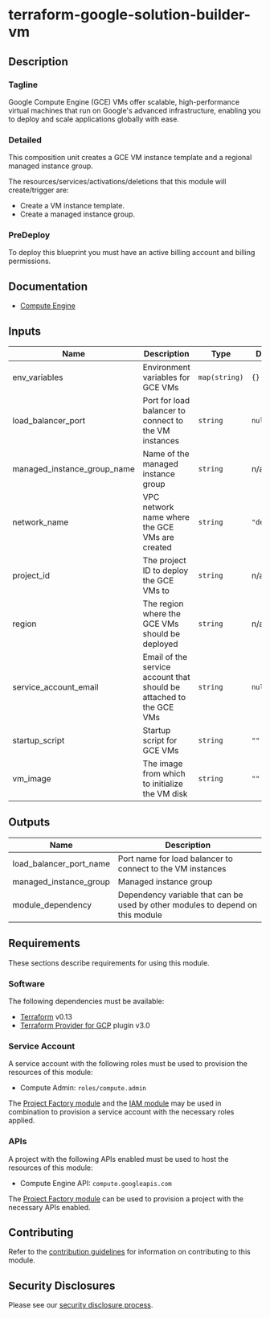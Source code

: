 # terraform-google-solution-builder-vm

## Description
### Tagline
Google Compute Engine (GCE) VMs offer scalable, high-performance virtual machines that run on Google's advanced infrastructure, enabling you to deploy and scale applications globally with ease.

### Detailed
This composition unit creates a GCE VM instance template and a regional managed instance group.

The resources/services/activations/deletions that this module will create/trigger are:

- Create a VM instance template.
- Create a managed instance group.

### PreDeploy
To deploy this blueprint you must have an active billing account and billing permissions.

## Documentation
- [Compute Engine](https://cloud.google.com/compute/docs/instances)

## Inputs

| Name | Description | Type | Default | Required |
|------|-------------|------|---------|:--------:|
| env\_variables | Environment variables for GCE VMs | `map(string)` | `{}` | no |
| load\_balancer\_port | Port for load balancer to connect to the VM instances | `string` | `null` | no |
| managed\_instance\_group\_name | Name of the managed instance group | `string` | n/a | yes |
| network\_name | VPC network name where the GCE VMs are created | `string` | `"default"` | no |
| project\_id | The project ID to deploy the GCE VMs to | `string` | n/a | yes |
| region | The region where the GCE VMs should be deployed | `string` | n/a | yes |
| service\_account\_email | Email of the service account that should be attached to the GCE VMs | `string` | `null` | no |
| startup\_script | Startup script for GCE VMs | `string` | `""` | no |
| vm\_image | The image from which to initialize the VM disk | `string` | `""` | no |

## Outputs

| Name | Description |
|------|-------------|
| load\_balancer\_port\_name | Port name for load balancer to connect to the VM instances |
| managed\_instance\_group | Managed instance group |
| module\_dependency | Dependency variable that can be used by other modules to depend on this module |

<!-- END OF PRE-COMMIT-TERRAFORM DOCS HOOK -->

## Requirements

These sections describe requirements for using this module.

### Software

The following dependencies must be available:

- [Terraform][terraform] v0.13
- [Terraform Provider for GCP][terraform-provider-gcp] plugin v3.0

### Service Account

A service account with the following roles must be used to provision
the resources of this module:

- Compute Admin: `roles/compute.admin`

The [Project Factory module][project-factory-module] and the
[IAM module][iam-module] may be used in combination to provision a
service account with the necessary roles applied.

### APIs

A project with the following APIs enabled must be used to host the
resources of this module:

- Compute Engine API: `compute.googleapis.com`

The [Project Factory module][project-factory-module] can be used to
provision a project with the necessary APIs enabled.

## Contributing

Refer to the [contribution guidelines](./CONTRIBUTING.md) for
information on contributing to this module.

[iam-module]: https://registry.terraform.io/modules/terraform-google-modules/iam/google
[project-factory-module]: https://registry.terraform.io/modules/terraform-google-modules/project-factory/google
[terraform-provider-gcp]: https://www.terraform.io/docs/providers/google/index.html
[terraform]: https://www.terraform.io/downloads.html

## Security Disclosures

Please see our [security disclosure process](./SECURITY.md).
